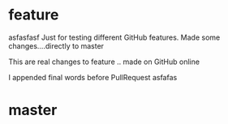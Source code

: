 # feature
asfasfasf
Just for testing different GitHub features.
Made some changes....directly to master

This are real changes to feature .. made on GitHub online

I appended final words before PullRequest
asfafas
# master